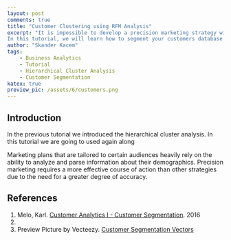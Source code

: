```yaml
---
layout: post
comments: true
title: "Customer Clustering using RFM Analysis"
excerpt: "It is impossible to develop a precision marketing strategy without identifying who you want to target. Marketing campaigns tailored to specific customers rely on the ability to categorize those based on their demographic characteristics and buying behavior. Segments should be clearly differentiated from each other according to the maxim: \"Customers are unique, but sometimes similar\".
In this tutorial, we will learn how to segment your customers database using RFM analysis along with the hierarchical cluster analysis we introduced in the previous tutorial."
author: "Skander Kacem"
tags: 
    - Business Analytics
    - Tutorial
    - Hierarchical Cluster Analysis
    - Customer Segmentation
katex: true
preview_pic: /assets/6/customers.png
---
```


## Introduction
In the previous tutorial we introduced the hierarchical cluster analysis. In this tutorial we are going to used again along 

Marketing plans that are tailored to certain audiences heavily rely on the ability to analyze and parse information about their demographics. Precision marketing requires a more effective course of action than other strategies due to the need for a greater degree of accuracy.


## References

1. Melo, Karl. [Customer Analytics I - Customer Segmentation](https://rstudio-pubs-static.s3.amazonaws.com/226524_10f550ea696f4db8a033c6583a8fc526.html). 2016
2. 
3. Preview Picture by Vecteezy. [Customer Segmentation Vectors](https://www.vecteezy.com/free-vector/customer-segmentation) 